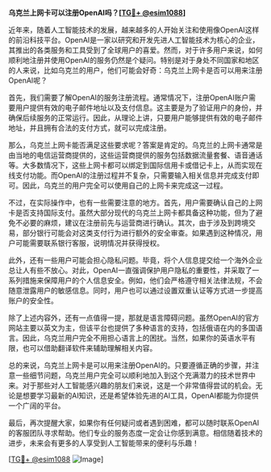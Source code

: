 **乌克兰上网卡可以注册OpenAI吗？[[TG💪+ @esim1088](https://t.me/s/esim1088)]**

近年来，随着人工智能技术的发展，越来越多的人开始关注和使用像OpenAI这样的前沿科技平台。OpenAI是一家以研究和开发先进人工智能技术为核心的企业，其推出的各类服务和工具受到了全球用户的喜爱。然而，对于许多用户来说，如何顺利地注册并使用OpenAI的服务仍然是个疑问。特别是对于身处不同国家和地区的人来说，比如乌克兰的用户，他们可能会好奇：乌克兰上网卡是否可以用来注册OpenAI呢？

首先，我们需要了解OpenAI的服务注册流程。通常情况下，注册OpenAI账户需要用户提供有效的电子邮件地址以及支付信息。这主要是为了验证用户的身份，并确保后续服务的正常运行。因此，从理论上讲，只要用户能够提供有效的电子邮件地址，并且拥有合法的支付方式，就可以完成注册。

那么，乌克兰上网卡能否满足这些要求呢？答案是肯定的。乌克兰的上网卡通常是由当地的电信运营商提供的，这些运营商提供的服务包括数据流量套餐、语音通话等。大多数情况下，这些上网卡都可以绑定到国际信用卡或借记卡上，从而实现在线支付功能。而OpenAI的注册过程并不复杂，只需要输入相关信息并完成支付即可。因此，乌克兰的用户完全可以使用自己的上网卡来完成这一过程。

不过，在实际操作中，也有一些需要注意的地方。首先，用户需要确认自己的上网卡是否支持国际支付。虽然大部分现代的乌克兰上网卡都具备这种功能，但为了避免不必要的麻烦，建议在注册前先与运营商进行确认。其次，由于涉及到跨境交易，部分银行可能会对这类支付行为进行额外的安全审查。如果遇到这种情况，用户可能需要联系银行客服，说明情况并获得授权。

此外，还有一些用户可能会担心隐私问题。毕竟，将个人信息提交给一个海外企业总让人有些不放心。对此，OpenAI一直强调保护用户隐私的重要性，并采取了一系列措施来保障用户的个人信息安全。例如，他们会严格遵守相关法律法规，不会随意泄露用户的敏感信息。同时，用户也可以通过设置双重认证等方式进一步提高账户的安全性。

除了上述内容外，还有一点值得一提，那就是语言障碍问题。虽然OpenAI的官方网站主要以英文为主，但该平台也提供了多种语言的支持，包括俄语在内的多国语言。因此，乌克兰用户完全不用担心语言上的困扰。当然，如果你的英语水平有限，也可以借助翻译软件来辅助理解相关内容。

总的来说，乌克兰上网卡是可以用来注册OpenAI的。只要遵循正确的步骤，并注意一些细节问题，乌克兰用户完全可以顺利地加入到这个充满潜力的技术世界中来。对于那些对人工智能感兴趣的朋友们来说，这是一个非常值得尝试的机会。无论是想要学习最新的AI知识，还是希望体验先进的AI工具，OpenAI都能为你提供一个广阔的平台。

最后，再次提醒大家，如果你有任何疑问或者遇到困难，都可以随时联系OpenAI的客服团队寻求帮助。他们专业的服务态度一定会让你感到满意。相信随着技术的进步，未来会有更多的人享受到人工智能带来的便利与乐趣！

[[TG💪+ @esim1088](https://t.me/s/esim1088) ![Image](https://i.postimg.cc/4NQfJmqS/Snipaste-2025-05-13-00-14-12.png)]